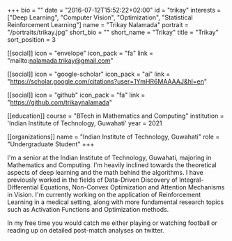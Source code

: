 +++
bio = ""
date = "2016-07-12T15:52:22+02:00"
id = "trikay"
interests = ["Deep Learning", "Computer Vision", "Optimization", "Statistical Reinforcement Learning"]
name = "Trikay Nalamada"
portrait = "/portraits/trikay.jpg"
short_bio = ""
short_name = "Trikay"
title = "Trikay"
sort_position = 3

[[social]]
    icon = "envelope"
    icon_pack = "fa"
    link = "mailto:nalamada.trikay@gmail.com"

[[social]]
    icon = "google-scholar"
    icon_pack = "ai"
    link = "https://scholar.google.com/citations?user=1YmHR6MAAAAJ&hl=en"

[[social]]
    icon = "github"
    icon_pack = "fa"
    link = "https://github.com/trikaynalamada"

[[education]]
    course = "BTech in Mathematics and Computing"
    institution = 'Indian Institute of Technology, Guwahati'
    year = 2021
    
[[organizations]]
    name = "Indian Institute of Technology, Guwahati"
    role = "Undergraduate Student"
+++

I'm a senior at the Indian Institute of Technology, Guwahati, majoring in Mathematics and Computing. I'm heavily inclined towards the theoretical aspects of deep learning and the math behind the algorithms. I have previously worked in the fields of Data-Driven Discovery of Integral-Differential Equations, Non-Convex Optimization and Attention Mechanisms in Vision. I'm currently working on the application of Reinforcement Learning in a medical setting, along with more fundamental research topics such as Activation Functions and Optimization methods.

In my free time you would catch me either playing or watching football or reading up on detailed post-match analyses on twitter.
